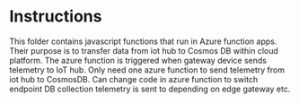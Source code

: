 # Instructions
This folder contains javascript functions that run in Azure function apps.
Their purpose is to transfer data from iot hub to Cosmos DB within cloud platform.
The azure function is triggered when gateway device sends telemetry to IoT hub.
Only need one azure function to send telemetry from iot hub to CosmosDB.
Can change code in azure function to switch endpoint DB collection telemetry is sent to depending on edge gateway etc.